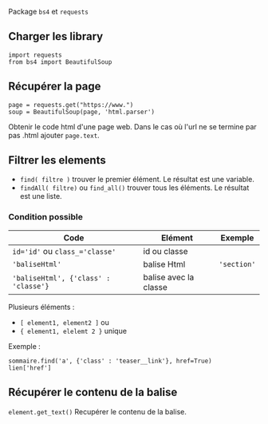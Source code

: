 Package `bs4` et `requests`

## Charger les library

```
import requests
from bs4 import BeautifulSoup
```

## Récupérer la page

```
page = requests.get("https://www.")
soup = BeautifulSoup(page, 'html.parser')
```
Obtenir le code html d'une page web. Dans le cas où l'url ne se termine par pas .html ajouter `page.text`.

## Filtrer les elements

* `find( filtre )` trouver le premier élément. Le résultat est une variable.
* `findAll( filtre)` ou `find_all()` trouver tous les éléments. Le résultat est une liste.

### Condition possible

| Code | Elément | Exemple |
|---|---|---|
| `id='id'` ou `class_='classe'` | id ou classe |  |
| `'baliseHtml'` | balise Html | `'section'` |
|`'baliseHtml', {'class' : 'classe'}` | balise avec la classe |  |

Plusieurs éléments :

* `[ element1, element2 ]` ou 
* `{ element1, elelemt 2 }` unique

Exemple :

```
sommaire.find('a', {'class' : 'teaser__link'}, href=True)
lien['href']
```

## Récupérer le contenu de la balise

`element.get_text()` Recupérer le contenu de la balise.
